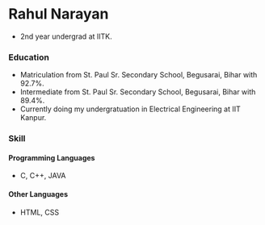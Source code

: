 # Rahul Narayan
- 2nd year undergrad at IITK.


### Education
- Matriculation from St. Paul Sr. Secondary School, Begusarai, Bihar with 92.7%.
- Intermediate from St. Paul Sr. Secondary School, Begusarai, Bihar with 89.4%.
- Currently doing my undergratuation in Electrical Engineering at IIT Kanpur.

### Skill
#### Programming Languages
- C, C++, JAVA
#### Other Languages
- HTML, CSS
